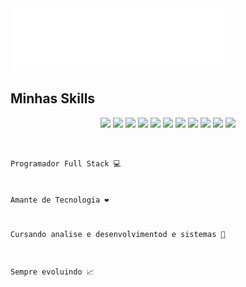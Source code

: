 

<img src="./name.svg" height="60%">


## Minhas Skills 

<div align="center">
<img src="https://user-images.githubusercontent.com/99139310/178839919-98285d21-873f-4058-a649-3715f34b759e.png" width="35px">
<img src="https://user-images.githubusercontent.com/99139310/180587435-202f49ee-35d9-4486-88ad-aa20732f5847.png" width="35px">
<img src="https://user-images.githubusercontent.com/99139310/178839917-351cd87d-2229-46ec-a2df-d8e1f33aa700.png" width="35px">
<img src="https://user-images.githubusercontent.com/99139310/180586690-f56d3dd5-aec6-47ba-b8b3-eb8b2e5d342b.png" width="35px">
<img src="https://www.datocms-assets.com/75941/1657707878-nextjs_logo.png" width="35px">
<img src="https://user-images.githubusercontent.com/99139310/178839910-a5dcd40f-89dd-4958-9170-4315181ed3f0.png" width="35px">
<img src="https://cdn-icons-png.flaticon.com/512/919/919830.png" width="35px">
<img src="https://cdn-icons-png.flaticon.com/512/5968/5968313.png" width="35px">
<img src="https://user-images.githubusercontent.com/99139310/180586688-a1ba925b-f709-4064-91ae-4f40b120a116.png" width="35px">
<img src="https://raw.githubusercontent.com/danielcranney/readme-generator/main/public/icons/skills/flutter-colored.svg" width="35px">
<img src="https://raw.githubusercontent.com/danielcranney/readme-generator/main/public/icons/skills/sass-colored.svg" width="35px">
</div>


<code>

Programador Full Stack 💻

Amante de Tecnologia ❤️

Cursando analise e desenvolvimentod e sistemas 🚀

Sempre evoluindo 📈
</code>